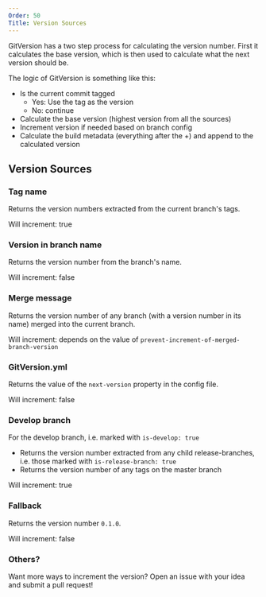 ```yaml
---
Order: 50
Title: Version Sources
---
```


GitVersion has a two step process for calculating the version number. First it
calculates the base version, which is then used to calculate what the next
version should be.

The logic of GitVersion is something like this:

- Is the current commit tagged
  - Yes: Use the tag as the version
  - No: continue
- Calculate the base version (highest version from all the sources)
- Increment version if needed based on branch config
- Calculate the build metadata (everything after the +) and append to the
calculated version

## Version Sources

### Tag name

Returns the version numbers extracted from the current branch's tags.

Will increment: true

### Version in branch name

Returns the version number from the branch's name.

Will increment: false

### Merge message

Returns the version number of any branch (with a version number in its name)
merged into the current branch.

Will increment: depends on the value of `prevent-increment-of-merged-branch-version`

### GitVersion.yml

Returns the value of the `next-version` property in the config file.

Will increment: false

### Develop branch

For the develop branch, i.e. marked with `is-develop: true`

- Returns the version number extracted from any child release-branches, i.e.
those marked with `is-release-branch: true`
- Returns the version number of any tags on the master branch

Will increment: true

### Fallback

Returns the version number `0.1.0`.

Will increment: false

### Others?

Want more ways to increment the version? Open an issue with your idea and submit
a pull request!
